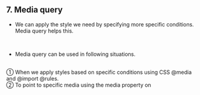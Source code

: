 ## 7. Media query
* We can apply the style we need by specifying more specific conditions. Media query helps this.
<br>

* Media query can be used in following situations.
<br>
① When we apply styles based on specific conditions using CSS @media and @import @rules.
<br>
② To point to specific media using the media property on <style>, <link>, <source> (en-US), and other HTML elements.

### 1) method how to apply media query

#### (1) <link>
 * ```<link>``` tag is located in ```<head>``` tag, so CSS file is loaded, when the conditions in the media property is satisfied.

 ```html
<link href="cssfilename.css" media ="screen and (min-width : 512 px) and (max-width : 1024 px)">
 ```
<br>

#### (2) <style>
 * ```<style>``` tag is located in ```<head>``` tag and style is applied, when the conditions in the media property is satisfied.

 ```html
<style type = "folder/css" media = "screen and (min-width : 512px) and (max-width : 1024 px)">
/*style*/
</style>
```
<br>

#### (3) <style>-@import
 * Use @import within the <style> tag to load the CSS file when the media query in the latter part is satisfied.

```html
<style>
  @import url(cssfile.css) screen and (min-width : 152px) and (max-width : 1024px);
</style>
```
<br>

#### (4) CSS file
 * Write a media query directly in the imported CSS file or within the <style> tag and apply the style when satisfied.

```html
@media screen and (min-width : 512px) and (max-width : 1024px)
```
<br>

### 2) Mediaquery syntax :
 ```@media only|not screen and (property:value) { ... }```

 * The only or not keyword is literally placed in the position of only|not.
 * The only keyword refers to only the conditions that located behind.
 * And the not keyword refers to conditions excluding the conditions that located behind.
 * Screen is media type.
 * We can list multiple media types using commas.

 | Media type | descryption |
 | ---- | ---------- |
 | all | All media types |
 | aural | voice synthesizer |
 | braille | braille display device |
 | handheld | A small screen that can be viewed while being held in hand |
 | print | For print |
 | projection | projector |
 | screen | computer screen |
 | tty | Media using fixed characters, such as telex, terminals or manual transfer devices with limited display capabilities |
 | tv | A device that outputs audio and video simultaneously |
 | embrossed | Braille marking device printed on the page |

<br>
 
 | Property | Value |
 | ---- | ---------- |
 | width | the width of a web page |
 | height | the height of a web page |
 | device-width | Actual width length of the device |
 | device-height | Actual height length of the device |
 | orientation | Measure the width and height and determine it as landscape if the width is longer, and as portrait if the height is longer |
 | aspect-ratio | Determine the ratio of width and height |
 | device-aspect-ratio | device's screen ratio |
 | color-index | Maximum number of colors used by the device |
 | monochrom | Determine the level between white and black on devices that use only black and white colors |
 | resolution | Determine the supported resolution. dip or dpcm |
 | color | Determine the maximum number of color bits used by the device |

 * Media query properties do not use operators such as = > <
 * Instead, add min- or max- in front of the property name to determine the minimum and maximum values
 * It can be listed as and (property 1: value) and (property 2: value) and can also be set as a range when we use min- and max-

__ex>__
* When the device accessing the web is a screen, the background color is blue if the width is less than 100px (max-width: 100px), green if it is 200px or more, and red if the value is in between values.

```html
<style>
 div{
   width : 100%;
   height : 100%;
    }
    @media screen and (max-width : 100px) {
       div{background-color : blue;}
    }
    @media screen and (min-width : 100px) and (max-width : 200px) {
       div{background-color : red;}
    }
    @media screen and (min-width : 200px) {
       div{background-color : green;}
    }
</style>
```
<br>

### 3) Grid
 * A grid divides the width of a web screen into several columns.
 * Keep the width of the columns and the spacing from other columns constant.

#### (1) Fluid Grid
 * Fluid grid sets the width of the grid to an em or % value rather than a fixed value.
 * This is a method of changing the size of the column relatively according to the change in horizontal width.


__ex>__
* This is an example in which the width of the div changes depending on the width of the web while the layout is maintained.
* By giving the div's width value as % value rather than a fixed value, the div's width value changes dynamically according to the total width. 


```html
 <style>
  div{
    height : 100%;
    float : left;
     }
  #grid_1{
    width : 30%;
    background-color : green;
     }
  #grid_2{
    margin-left : 5%;
    width : 45%;
    background-color : blue;
     }
  #grid_3{
    margin-left : 5%;
    width : 15%;
    background-color : red;
     }
 </style>

<body>
  <div id = "grid_1"></div>
  <div id = "grid_2"></div>
  <div id = "grid_3"></div>
</body>
```
<br>

